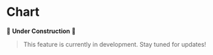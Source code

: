 # Chart

🚧 **Under Construction** 🚧

> This feature is currently in development. Stay tuned for updates!
